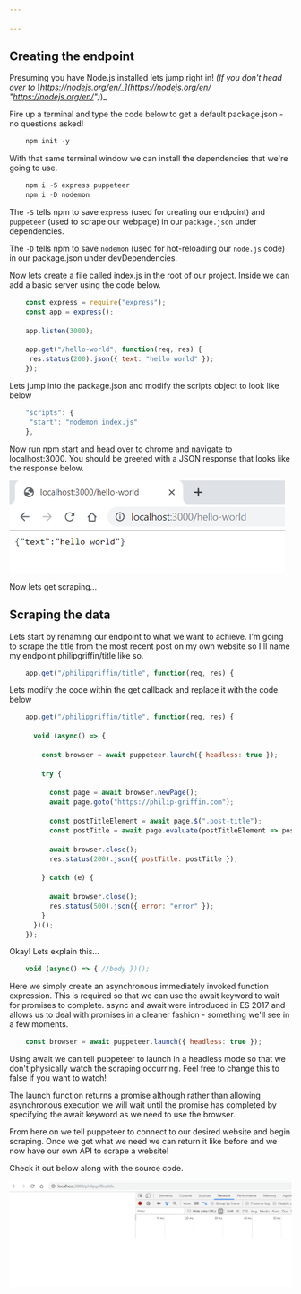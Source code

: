 ```yaml
---

---
```

## Creating the endpoint

Presuming you have Node.js installed lets jump right in! _(If you don't head over to_ [_https://nodejs.org/en/_](https://nodejs.org/en/ "https://nodejs.org/en/")_)_

Fire up a terminal and type the code below to get a default package.json - no questions asked!
```javascript
    npm init -y
```
With that same terminal window we can install the dependencies that we're going to use.
```javascript
    npm i -S express puppeteer
    npm i -D nodemon
```
The `-S` tells npm to save ```express``` (used for creating our endpoint) and ```puppeteer``` (used to scrape our webpage) in our ```package.json``` under dependencies.

The `-D` tells npm to save ```nodemon``` (used for hot-reloading our ```node.js``` code) in our package.json under devDependencies.

Now lets create a file called index.js in the root of our project.
Inside we can add a basic server using the code below.
```javascript
    const express = require("express");
    const app = express();
    
    app.listen(3000);
    
    app.get("/hello-world", function(req, res) {
     res.status(200).json({ text: "hello world" });
    });
```
Lets jump into the package.json and modify the scripts object to look like below
```javascript
    "scripts": {
     "start": "nodemon index.js"
    },
```
Now run npm start and head over to chrome and navigate to localhost:3000. You should be greeted with a JSON response that looks like the response below.

![](/uploads/json-hello-world.png)

Now lets get scraping...

## Scraping the data

Lets start by renaming our endpoint to what we want to achieve. I'm going to scrape the title from the most recent post on my own website so I'll name my endpoint philipgriffin/title like so.
```javascript
    app.get("/philipgriffin/title", function(req, res) {
```
Lets modify the code within the get callback and replace it with the code below
```javascript
    app.get("/philipgriffin/title", function(req, res) {
      
      void (async() => {
        
        const browser = await puppeteer.launch({ headless: true });
        
        try {
        
          const page = await browser.newPage();
          await page.goto("https://philip-griffin.com");
          
          const postTitleElement = await page.$(".post-title");
          const postTitle = await page.evaluate(postTitleElement => postTitleElement.textContent.trim(), postTitleElement);
          
          await browser.close();
          res.status(200).json({ postTitle: postTitle });
          
        } catch (e) {
        
          await browser.close();
          res.status(500).json({ error: "error" });
        }
      })();
    });
```
Okay! Lets explain this...
```javascript
    void (async() => { //body })();
```
Here we simply create an asynchronous immediately invoked function expression. This is required so that we can use the await keyword to wait for promises to complete. async and await were introduced in ES 2017 and allows us to deal with promises in a cleaner fashion - something we'll see in a few moments.
```javascript
    const browser = await puppeteer.launch({ headless: true });
```
Using await we can tell puppeteer to launch in a headless mode so that we don't physically watch the scraping occurring. Feel free to change this to false if you want to watch! 

The launch function returns a promise although rather than allowing asynchronous execution we will wait until the promise has completed by specifying the await keyword as we need to use the browser.

From here on we tell puppeteer to connect to our desired website and begin scraping. Once we get what we need we can return it like before and we now have our own API to scrape a website! 

Check it out below along with the source code.

![](/uploads/scraping.gif)